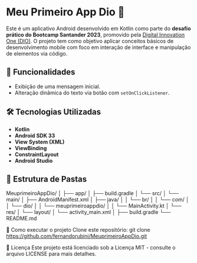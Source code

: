# Meu Primeiro App Dio 📱

Este é um aplicativo Android desenvolvido em Kotlin como parte do **desafio prático do Bootcamp Santander 2023**, promovido pela
[Digital Innovation One (DIO)](https://web.dio.me/). O projeto tem como objetivo aplicar conceitos básicos de desenvolvimento mobile 
com foco em interação de interface e manipulação de elementos via código.

## 🚀 Funcionalidades

- Exibição de uma mensagem inicial.
- Alteração dinâmica do texto via botão com `setOnClickListener`.

## 🛠️ Tecnologias Utilizadas

- **Kotlin**
- **Android SDK 33**
- **View System (XML)**
- **ViewBinding**
- **ConstraintLayout**
- **Android Studio**

## 📁 Estrutura de Pastas

MeuprimeiroAppDio/
│
├── app/
│   ├── build.gradle
│   └── src/
│       └── main/
│           ├── AndroidManifest.xml
│           ├── java/
│           │   └── br/
│           │       └── com/
│           │           └── dio/
│           │               └── meuprimeiroappdio/
│           │                   └── MainActivity.kt
│           └── res/
│               └── layout/
│                   └── activity_main.xml
│
├── build.gradle
└── README.md





📌 Como executar o projeto
Clone este repositório:
git clone https://github.com/fernandorubini/MeuprimeiroAppDio.git

📝 Licença
Este projeto está licenciado sob a Licença MIT - consulte o arquivo LICENSE para mais detalhes.
